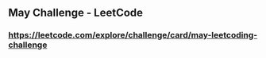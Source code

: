 ## May Challenge - LeetCode

### https://leetcode.com/explore/challenge/card/may-leetcoding-challenge